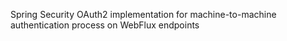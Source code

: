 Spring Security OAuth2 implementation for machine-to-machine authentication process on WebFlux endpoints
